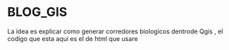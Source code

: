 # BLOG_GIS
La idea es explicar como generar corredores biologicos dentrode  Qgis , el codigo que esta aqui es el de html que usare
